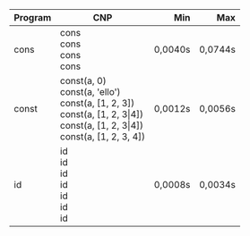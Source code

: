 Program | CNP | Min | Max
--- | --- | ---: | ---:
cons | cons<br/>cons<br/>cons<br/>cons | 0,0040s | 0,0744s
const | const(a, 0)<br/>const(a, 'ello')<br/>const(a, [1, 2, 3])<br/>const(a, [1, 2, 3\|4])<br/>const(a, [1, 2, 3\|4])<br/>const(a, [1, 2, 3, 4]) | 0,0012s | 0,0056s
id | id<br/>id<br/>id<br/>id<br/>id<br/>id<br/>id | 0,0008s | 0,0034s
